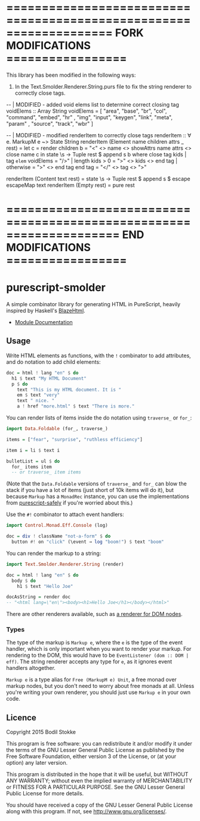 ====================================================
=============== FORK MODIFICATIONS =================
====================================================

This library has been modified in the following ways:

1) In the Text.Smolder.Renderer.String.purs file to fix
the string renderer to correctly close tags.

-- | MODIFIED - added void elems list to determine correct closing tag
voidElems :: Array String
voidElems =
  [ "area", "base", "br", "col", "command", "embed", "hr"
  , "img", "input", "keygen", "link", "meta", "param"
  , "source", "track", "wbr"
  ]

-- | MODIFIED - modified renderItem to correctly close tags
renderItem :: ∀ e. MarkupM e ~> State String
renderItem (Element name children attrs _ rest) =
  let c = render children
      b = "<" <> name <> showAttrs name attrs <> close name c
  in state \s → Tuple rest $ append s b
  where
  close tag kids
    | tag `elem` voidElems = "/>"
    | length kids > 0      = ">" <> kids <> end tag
    | otherwise            = ">" <> end tag
  end tag = "</" <> tag <> ">"

renderItem (Content text rest) = state \s → Tuple rest $ append s $ escape escapeMap text
renderItem (Empty rest) = pure rest

====================================================
================ END MODIFICATIONS =================
====================================================


# purescript-smolder

A simple combinator library for generating HTML in PureScript, heavily inspired by Haskell's [BlazeHtml](http://jaspervdj.be/blaze/).

- [Module Documentation](https://pursuit.purescript.org/packages/purescript-smolder/)

## Usage

Write HTML elements as functions, with the `!` combinator to add attributes, and do notation to add child elements:

```purescript
doc = html ! lang "en" $ do
  h1 $ text "My HTML Document"
  p $ do
    text "This is my HTML document. It is "
    em $ text "very"
    text " nice. "
    a ! href "more.html" $ text "There is more."
```

You can render lists of items inside the do notation using `traverse_` or `for_`:

```purescript
import Data.Foldable (for_, traverse_)

items = ["fear", "surprise", "ruthless efficiency"]

item i = li $ text i

bulletList = ul $ do
  for_ items item
  -- or traverse_ item items
```

(Note that the `Data.Foldable` versions of `traverse_` and `for_` can blow the stack if you have a lot of items (just short of 10k items will do it), but because `Markup` has a `MonadRec` instance, you can use the implementations from [purescript-safely](https://pursuit.purescript.org/packages/purescript-safely/) if you're worried about this.)

Use the `#!` combinator to attach event handlers:

```purescript
import Control.Monad.Eff.Console (log)

doc = div ! className "not-a-form" $ do
  button #! on "click" (\event → log "boom!") $ text "boom"
```

You can render the markup to a string:

```purescript
import Text.Smolder.Renderer.String (render)

doc = html ! lang "en" $ do
  body $ do
    h1 $ text "Hello Joe"

docAsString = render doc
-- "<html lang=\"en\"><body><h1>Hello Joe</h1></body></html>"
```

There are other renderers available, such as [a renderer for DOM nodes](https://pursuit.purescript.org/packages/purescript-smolder-dom).

### Types

The type of the markup is `Markup e`, where the `e` is the type of the event handler, which is only important when you want to render your markup. For rendering to the DOM, this would have to be `EventListener (dom :: DOM | eff)`. The string renderer accepts any type for `e`, as it ignores event handlers altogether.

`Markup e` is a type alias for `Free (MarkupM e) Unit`, a free monad over markup nodes, but you don't need to worry about free monads at all. Unless you're writing your own renderer, you should just use `Markup e` in your own code.

## Licence

Copyright 2015 Bodil Stokke

This program is free software: you can redistribute it and/or modify
it under the terms of the GNU Lesser General Public License as
published by the Free Software Foundation, either version 3 of the
License, or (at your option) any later version.

This program is distributed in the hope that it will be useful, but
WITHOUT ANY WARRANTY; without even the implied warranty of
MERCHANTABILITY or FITNESS FOR A PARTICULAR PURPOSE. See the GNU
Lesser General Public License for more details.

You should have received a copy of the GNU Lesser General Public
License along with this program. If not, see
<http://www.gnu.org/licenses/>.
